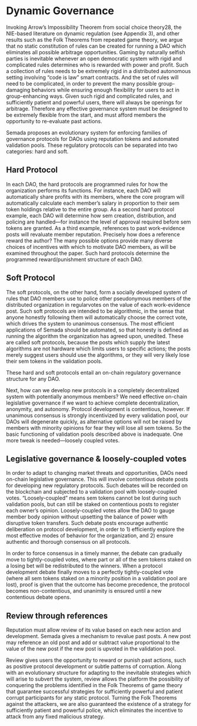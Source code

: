 # Dynamic Governance

Invoking Arrow’s Impossibility Theorem from social choice theory28, the NIE-based literature on dynamic regulation \(see ​Appendix 3​\), and other results such as the Folk Theorems from repeated game theory, we argue that no static constitution of rules can be created for running a DAO which eliminates all possible arbitrage opportunities. Gaming by naturally selfish parties is inevitable whenever an open democratic system with rigid and complicated rules determines who is rewarded with power and profit. Such a collection of rules needs to be extremely rigid in a distributed autonomous setting involving “code is law” smart contracts. And the set of rules will need to be complicated, in order to prevent the many possible group-damaging behaviors while ensuring enough flexibility for users to act in group-enhancing ways. Given such rigid and complicated rules, and sufficiently patient and powerful users, there will always be openings for arbitrage. Therefore any effective governance system must be designed to be extremely flexible from the start, and must afford members the opportunity to re-evaluate past actions.

Semada proposes an evolutionary system for enforcing families of governance protocols for DAOs using reputation tokens and automated validation pools. These regulatory protocols can be separated into two categories: hard and soft.

## Hard Protocol

In each DAO, the ​hard protocols​ are programmed rules for how the organization performs its functions. For instance, each DAO will automatically share profits with its members, where the core program will automatically calculate each member’s salary in proportion to their sem token holdings relative to the entire group. As a second hard protocol example, each DAO will determine how sem creation, distribution, and policing are handled—for instance the level of approval required before sem tokens are granted. As a third example, references to past work-evidence posts will revaluate member reputation. Precisely how does a reference reward the author? The many possible options provide many diverse choices of incentives with which to motivate DAO members, as will be examined throughout the paper. Such hard protocols determine the programmed reward/punishment structure of each DAO.

## Soft Protocol

The ​soft protocols​, on the other hand, form a socially developed system of rules that DAO members use to police other pseudonymous members of the distributed organization in regularvotes on the value of each work-evidence post. Such soft protocols are intended to be algorithmic, in the sense that anyone honestly following them will automatically choose the correct vote, which drives the system to unanimous consensus. The most efficient applications of Semada should be automated, so that honesty is defined as running the algorithm the organization has agreed upon, unedited. These are called ​soft ​protocols, because the posts which supply the latest algorithms are not hardware which limits users to specific actions; the posts merely suggest users should use the algorithms, or they will very likely lose their sem tokens in the validation pools.

These hard and soft protocols entail an on-chain regulatory governance structure for any DAO.

Next, how can we develop new protocols in a completely decentralized system with potentially anonymous members? We need effective on-chain legislative governance if we want to achieve complete decentralization, anonymity, and autonomy. Protocol development is contentious, however. If unanimous consensus is strongly incentivized by every validation pool, our DAOs will degenerate quickly, as alternative options will not be raised by members with minority opinions for fear they will lose all sem tokens. So the basic functioning of validation pools described above is inadequate. One more tweak is needed—loosely coupled votes.

## Legislative governance & loosely-coupled votes

In order to adapt to changing market threats and opportunities, DAOs need on-chain legislative governance. This will involve contentious debate posts for developing new regulatory protocols. Such debates will be recorded on the blockchain and subjected to a validation pool with loosely-coupled votes. “Loosely-coupled” means sem tokens cannot be lost during such validation pools, but can still be staked on contentious posts to register each owner’s opinion. Loosely-coupled votes allow the DAO to gauge member body opinion without upsetting the balance of power with disruptive token transfers. Such debate posts encourage authentic deliberation on protocol development, in order to 1\) efficiently explore the most effective modes of behavior for the organization, and 2\) ensure authentic and thorough consensus on all protocols.

In order to force consensus in a timely manner, the debate can gradually move to tightly-coupled votes, where part or all of the sem tokens staked on a losing bet will be redistributed to the winners. When a protocol development debate finally moves to a perfectly tightly-coupled vote \(where all sem tokens staked on a minority position in a validation pool are lost\), proof is given that the outcome has become precedence, the protocol becomes non-contentious, and unanimity is ensured until a new contentious debate opens.

## Review through references

Reputation must allow review of its value based on each new action and development. Semada gives a mechanism to revalue past posts. A new post may reference an old post and add or subtract value proportional to the value of the new post if the new post is upvoted in the validation pool.

Review gives users the opportunity to reward or punish past actions, such as positive protocol development or subtle patterns of corruption. Along with an evolutionary structure for adapting to the inevitable strategies which will arise to subvert the system, review allows the platform the possibility of conquering the problems identified in the Folk Theorems of game theory that guarantee successful strategies for sufficiently powerful and patient corrupt participants for any static protocol. Turning the Folk Theorems against the attackers, we are also guaranteed the existence of a strategy for sufficiently patient and powerful police, which eliminates the incentive to attack from any fixed malicious strategy.

